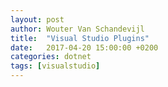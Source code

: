 ```yaml
---
layout: post
author: Wouter Van Schandevijl
title:  "Visual Studio Plugins"
date:   2017-04-20 15:00:00 +0200
categories: dotnet
tags: [visualstudio]
---
```



<!--more-->
